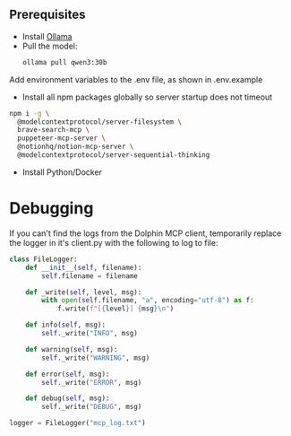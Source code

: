 ## Prerequisites

- Install [Ollama](https://ollama.ai)
- Pull the model:
  ```bash
  ollama pull qwen3:30b
  
Add environment variables to the .env file, as shown in .env.example

- Install all npm packages globally so server startup does not timeout
```bash
npm i -g \
  @modelcontextprotocol/server-filesystem \
  brave-search-mcp \
  puppeteer-mcp-server \
  @notionhq/notion-mcp-server \
  @modelcontextprotocol/server-sequential-thinking
```

- Install Python/Docker



# Debugging
If you can't find the logs from the Dolphin MCP client, temporarily replace the logger in it's client.py with the following to log to file:
```python
class FileLogger:
    def __init__(self, filename):
        self.filename = filename

    def _write(self, level, msg):
        with open(self.filename, "a", encoding="utf-8") as f:
            f.write(f"[{level}] {msg}\n") 

    def info(self, msg):
        self._write("INFO", msg)

    def warning(self, msg):
        self._write("WARNING", msg)

    def error(self, msg):
        self._write("ERROR", msg)

    def debug(self, msg):
        self._write("DEBUG", msg)

logger = FileLogger("mcp_log.txt")
```